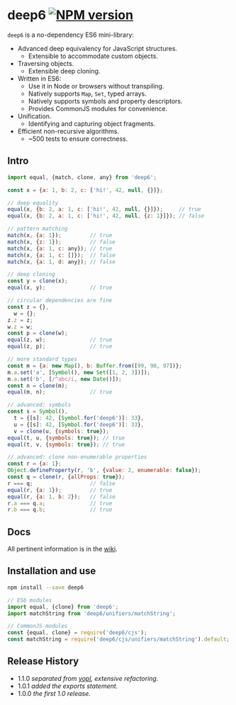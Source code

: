 # deep6 [![NPM version][npm-image]][npm-url]

[npm-image]:      https://img.shields.io/npm/v/deep6.svg
[npm-url]:        https://npmjs.org/package/deep6

`deep6` is a no-dependency ES6 mini-library:

* Advanced deep equivalency for JavaScript structures.
  * Extensible to accommodate custom objects.
* Traversing objects.
  * Extensible deep cloning.
* Written in ES6:
  * Use it in Node or browsers without transpiling.
  * Natively supports `Map`, `Set`, typed arrays.
  * Natively supports symbols and property descriptors.
  * Provides CommonJS modules for convenience.
* Unification.
  * Identifying and capturing object fragments.
* Efficient non-recursive algorithms.
  * ~500 tests to ensure correctness.

## Intro

```js
import equal, {match, clone, any} from 'deep6';

const x = {a: 1, b: 2, c: ['hi!', 42, null, {}]};

// deep equality
equal(x, {b: 2, a: 1, c: ['hi!', 42, null, {}]});     // true
equal(x, {b: 2, a: 1, c: ['hi!', 42, null, {z: 1}]}); // false

// pattern matching
match(x, {a: 1});         // true
match(x, {z: 1});         // false
match(x, {a: 1, c: any}); // true
match(x, {a: 1, c: []});  // false
match(x, {a: 1, d: any}); // false

// deep cloning
const y = clone(x);
equal(x, y);              // true

// circular dependencies are fine
const z = {},
  w = {};
z.z = z;
w.z = w;
const p = clone(w);
equal(z, w);              // true
equal(z, p);              // true

// more standard types
const m = {a: new Map(), b: Buffer.from([99, 98, 97])};
m.a.set('a', [Symbol(), new Set([1, 2, 3])]);
m.a.set('b', [/^abc/i, new Date()]);
const n = clone(m);
equal(m, n);              // true

// advanced: symbols
const s = Symbol(),
  t = {[s]: 42, [Symbol.for('deep6')]: 33},
  u = {[s]: 42, [Symbol.for('deep6')]: 33},
  v = clone(u, {symbols: true});
equal(t, u, {symbols: true}); // true
equal(t, v, {symbols: true}); // true

// advanced: clone non-enumerable properties
const r = {a: 1};
Object.defineProperty(r, 'b', {value: 2, enumerable: false});
const q = clone(r, {allProps: true});
r === q;                  // false
equal(r, {a: 1});         // true
equal(r, {a: 1, b: 2});   // false
r.a === q.a;              // true
r.b === q.b;              // true
```

## Docs

All pertinent information is in the [wiki](https://github.com/uhop/deep6/wiki).

## Installation and use

```bash
npm install --save deep6
```

```js
// ES6 modules
import equal, {clone} from 'deep6';
import matchString from 'deep6/unifiers/matchString';
```

```js
// CommonJS modules
const {equal, clone} = require('deep6/cjs');
const matchString = require('deep6/cjs/unifiers/matchString').default;
```

## Release History

- 1.1.0 *separated from [yopl](https://npmjs.org/package/yopl), extensive refactoring.*
- 1.0.1 *added the exports statement.*
- 1.0.0 *the first 1.0 release.*
